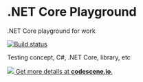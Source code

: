 # .NET Core Playground
.NET Core playground for work

<a href="https://ci.appveyor.com/project/jasonycw/net-core-playground" target="_blank">
<img alt="Build status" src="https://ci.appveyor.com/api/projects/status/03o3v957am3xrtu4?svg=true" />
</a>

Testing concept, C#, .NET Core, library, etc

[![](https://codescene.io/projects/3751/status.svg) Get more details at **codescene.io**.](https://codescene.io/projects/3751/jobs/latest-successful/results)

